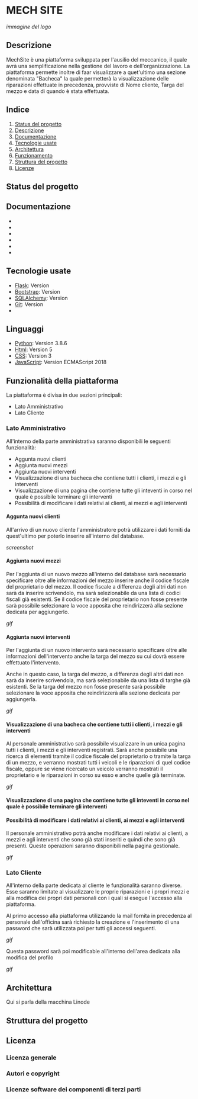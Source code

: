 # MECH SITE
*immagine del logo*
## Descrizione

MechSite è una piattaforma sviluppata per l'ausilio del meccanico, il quale avrà una semplificazione nella gestione del lavoro e dell'organizzazione.
La piattaforma permette inoltre di faar visualizzare a quet'ultimo una sezione denominata "Bacheca" la quale permetterà la visualizzazione delle riparazioni effettuate in precedenza, provviste di Nome cliente, Targa del mezzo e data di quando è stata effettuata.
## Indice
1. [Status del progetto](#status-del-progetto)
2. [Descrizione](#descrizione)
3. [Documentazione](#documentazione)
4. [Tecnologie usate](#tecnologie-usate)
5. [Architettura](#architettura)
6. [Funzionamento](#funzionamento)
7. [Struttura del progetto](#struttura-del-progetto)
8. [Licenze](#licenze)
## Status del progetto


## Documentazione

*
*
*
*
*
*
## Tecnologie usate

* [Flask](https://flask.palletsprojects.com/en/1.1.x): Version
* [Bootstrap](https://getbootstrap.com): Version
* [SQLAlchemy](https://www.sqlalchemy.org): Version
* [Git](https://git-scm.com): Version
* 
## Linguaggi

* [Python](https://www.python.org): Version 3.8.6
* [Html](https://html.com): Version 5
* [CSS](https://www.css.com): Version 3
* [JavaScript](https://www.javascript.com): Version 	ECMAScript 2018

## Funzionalità della piattaforma

La piattaforma è divisa in due sezioni principali:
* Lato Amministrativo
* Lato Cliente

### Lato Amministrativo

All'interno della parte amministrativa saranno disponibili le seguenti funzionalità:
* Aggunta nuovi clienti
* Aggiunta nuovi mezzi
* Aggiunta nuovi interventi
* Visualizzazione di una bacheca che contiene tutti i clienti, i mezzi e gli interventi
* Visualizzazione di una pagina che contiene tutte gli inteventi in corso nel quale è possibile terminare gli interventi
* Possibilità di modificare i dati relativi ai clienti, ai mezzi e agli interventi

#### Aggunta nuovi clienti
All'arrivo di un nuovo cliente l'amministratore potrà utilizzare i dati forniti da quest'ultimo per poterlo inserire all'interno del database.

*screenshot*

#### Aggiunta nuovi mezzi
Per l'aggiunta di un nuovo mezzo all'interno del database sarà necessario specificare oltre alle informazioni del mezzo inserire anche il codice fiscale del proprietario del mezzo.
Il codice fiscale a differenza degli altri dati non sarà da inserire scrivendolo, ma sarà selezionabile da una lista di codici fiscali già esistenti.
Se il codice fiscale del proprietario non fosse presente sarà possibile selezionare la voce apposita che reindirizzerà alla sezione dedicata per aggiungerlo.

*gif*

#### Aggiunta nuovi interventi
Per l'aggiunta di un nuovo intervento sarà necessario specificare oltre alle informazioni dell'intervento anche la targa del mezzo su cui dovrà essere effettuato l'intervento.

Anche in questo caso, la targa del mezzo, a differenza degli altri dati non sarà da inserire scrivendola, ma sarà selezionabile da una lista di targhe già esistenti.
Se la targa del mezzo non fosse presente sarà possibile selezionare la voce apposita che reindirizzerà alla sezione dedicata per aggiungerla.

*gif*

#### Visualizzazione di una bacheca che contiene tutti i clienti, i mezzi e gli interventi
Al personale amministrativo sarà possibile visualizzare in un unica pagina tutti i clienti, i mezzi e gli interventi registrati.
Sarà anche possibile una ricerca di elementi tramite il codice fiscale del proprietario o tramite la targa di un mezzo, e verranno mostrati tutti i veicoli e le riparazioni di quel codice fiscale, oppure se viene ricercato un veicolo verranno mostrati il proprietario e le riparazioni in corso su esso e anche quelle già terminate.

*gif*

#### Visualizzazione di una pagina che contiene tutte gli inteventi in corso nel quale è possibile terminare gli interventi
#### Possibilità di modificare i dati relativi ai clienti, ai mezzi e agli interventi
Il personale amministrativo potrà anche modificare i dati relativi ai clienti, a mezzi e agli interventi che sono già stati inseriti e quindi che sono già presenti.
Queste operazioni saranno disponibili nella pagina gestionale.

*gif*


### Lato Cliente

All'interno della parte dedicata al cliente le funzionalità saranno diverse.
Esse saranno limitate al visualizzare le proprie riparazioni e i propri mezzi e alla modifica dei propri dati personali con i quali si esegue l'accesso alla piattaforma.

Al primo accesso alla piattaforma utilizzando la mail fornita in precedenza al personale dell'officina sarà richiesto la creazione e l'inserimento di una password che sarà utilizzata poi per tutti gli accessi seguenti.

*gif*

Questa password sarà poi modificabie all'interno dell'area dedicata alla modifica del profilo

*gif*

## Architettura

Qui si parla della macchina Linode

## Struttura del progetto

## Licenza

### Licenza generale

### Autori e copyright

### Licenze software dei componenti di terzi parti

